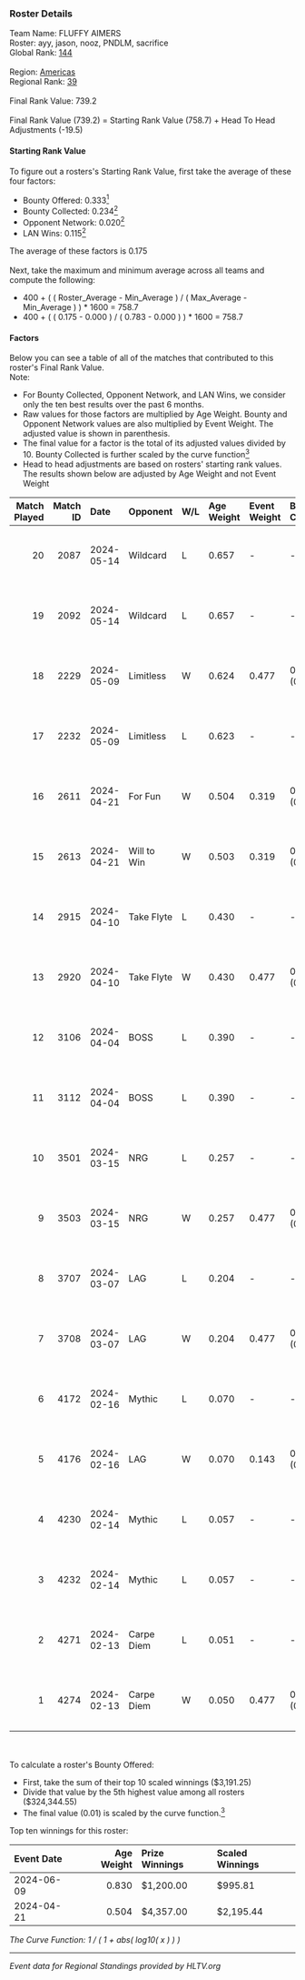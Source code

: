 ### Roster Details<br />
Team Name: FLUFFY AIMERS<br />
Roster: ayy, jason, nooz, PNDLM, sacrifice<br />
Global Rank: [144](../standings_global.md)<br />
<br />
Region: [Americas]( ../standings_americas.md)<br />
Regional Rank: [39]( ../standings_americas.md)<br />
<br />
Final Rank Value:  739.2<br />
<br />
Final Rank Value (739.2) = Starting Rank Value (758.7) + Head To Head Adjustments (-19.5)<br />

#### Starting Rank Value<br />
To figure out a rosters's Starting Rank Value, first take the average of these four factors:<br />
- Bounty Offered: 0.333[<sup>1</sup>](#table2)
- Bounty Collected: 0.234[<sup>2</sup>](#table1)
- Opponent Network: 0.020[<sup>2</sup>](#table1)
- LAN Wins: 0.115[<sup>2</sup>](#table1)

The average of these factors is 0.175<br />
<br />
Next, take the maximum and minimum average across all teams and compute the following:<br />
- 400 + ( ( Roster_Average - Min_Average ) / ( Max_Average - Min_Average ) ) * 1600 = 758.7
- 400 + ( ( 0.175 - 0.000 ) / ( 0.783 - 0.000 ) ) * 1600 = 758.7


#### Factors<br />
Below you can see a table of all of the matches that contributed to this roster's Final Rank Value.<br />
Note:<br />

- For Bounty Collected, Opponent Network, and LAN Wins, we consider only the ten best results over the past 6 months.
- Raw values for those factors are multiplied by Age Weight. Bounty and Opponent Network values are also multiplied by Event Weight. The adjusted value is shown in parenthesis.
- The final value for a factor is the total of its adjusted values divided by 10. Bounty Collected is further scaled by the curve function[<sup>3</sup>](#curveFunction)
- Head to head adjustments are based on rosters' starting rank values. The results shown below are adjusted by Age Weight and not Event Weight
<span id="table1"></span><br />


| Match Played | Match ID | Date       | Opponent    | W/L | Age Weight | Event Weight | Bounty Collected | Opponent Network | LAN Wins  | H2H Adj. | Roster                                 |
| -: | -: | :- | :- | :- | :- | :- | :- | :- | :- | -: | :- |
|           20 |     2087 | 2024-05-14 | Wildcard    | L   | 0.657      | -            | -                | -                | -         |    -5.70 | ayy, jason, nooz, PNDLM, sacrifice     |
|           19 |     2092 | 2024-05-14 | Wildcard    | L   | 0.657      | -            | -                | -                | -         |    -5.97 | ayy, jason, nooz, PNDLM, sacrifice     |
|           18 |     2229 | 2024-05-09 | Limitless   | W   | 0.624      | 0.477        | 0.001 (0.000)    | 0.167 (0.050)    | 0 (0.000) |     7.06 | ayy, jason, nooz, PNDLM, sacrifice     |
|           17 |     2232 | 2024-05-09 | Limitless   | L   | 0.623      | -            | -                | -                | -         |   -12.92 | ayy, jason, nooz, PNDLM, sacrifice     |
|           16 |     2611 | 2024-04-21 | For Fun     | W   | 0.504      | 0.319        | 0.003 (0.001)    | 0.020 (0.003)    | 1 (0.504) |     6.03 | ayy, brett, Fr3nk1e, jason, PNDLM      |
|           15 |     2613 | 2024-04-21 | Will to Win | W   | 0.503      | 0.319        | 0.001 (0.000)    | 0.000 (0.000)    | 1 (0.503) |     3.44 | ayy, brett, Fr3nk1e, jason, PNDLM      |
|           14 |     2915 | 2024-04-10 | Take Flyte  | L   | 0.430      | -            | -                | -                | -         |    -7.94 | ayy, intra, jason, PNDLM, sacrifice    |
|           13 |     2920 | 2024-04-10 | Take Flyte  | W   | 0.430      | 0.477        | 0.002 (0.000)    | 0.240 (0.049)    | 0 (0.000) |     5.72 | ayy, jason, nooz, PNDLM, sacrifice     |
|           12 |     3106 | 2024-04-04 | BOSS        | L   | 0.390      | -            | -                | -                | -         |    -5.43 | ayy, intra, jason, nooz, sacrifice     |
|           11 |     3112 | 2024-04-04 | BOSS        | L   | 0.390      | -            | -                | -                | -         |    -5.62 | ayy, intra, jason, PNDLM, sacrifice    |
|           10 |     3501 | 2024-03-15 | NRG         | L   | 0.257      | -            | -                | -                | -         |    -3.13 | ayy, intra, jason, PNDLM, sacrifice    |
|            9 |     3503 | 2024-03-15 | NRG         | W   | 0.257      | 0.477        | 0.020 (0.002)    | 0.521 (0.064)    | 0 (0.000) |     5.05 | ayy, intra, jason, PNDLM, sacrifice    |
|            8 |     3707 | 2024-03-07 | LAG         | L   | 0.204      | -            | -                | -                | -         |    -2.48 | ayy, jason, LEARSI, PNDLM, sacrifice   |
|            7 |     3708 | 2024-03-07 | LAG         | W   | 0.204      | 0.477        | 0.012 (0.001)    | 0.340 (0.033)    | 0 (0.000) |     4.00 | ayy, jason, LEARSI, PNDLM, sacrifice   |
|            6 |     4172 | 2024-02-16 | Mythic      | L   | 0.070      | -            | -                | -                | -         |    -0.99 | intra, jason, LEARSI, PNDLM, sacrifice |
|            5 |     4176 | 2024-02-16 | LAG         | W   | 0.070      | 0.143        | 0.012 (0.000)    | 0.340 (0.003)    | 0 (0.000) |     1.39 | intra, jason, LEARSI, PNDLM, sacrifice |
|            4 |     4230 | 2024-02-14 | Mythic      | L   | 0.057      | -            | -                | -                | -         |    -0.82 | intra, jason, LEARSI, PNDLM, sacrifice |
|            3 |     4232 | 2024-02-14 | Mythic      | L   | 0.057      | -            | -                | -                | -         |    -0.82 | intra, jason, LEARSI, PNDLM, sacrifice |
|            2 |     4271 | 2024-02-13 | Carpe Diem  | L   | 0.051      | -            | -                | -                | -         |    -0.99 | intra, jason, LEARSI, PNDLM, sacrifice |
|            1 |     4274 | 2024-02-13 | Carpe Diem  | W   | 0.050      | 0.477        | 0.005 (0.000)    | 0.039 (0.001)    | 0 (0.000) |     0.61 | intra, jason, LEARSI, PNDLM, sacrifice |

<br />
<span id="table2"></span><br />
To calculate a roster's Bounty Offered:<br />

- First, take the sum of their top 10 scaled winnings ($3,191.25)
- Divide that value by the 5th highest value among all rosters ($324,344.55)
- The final value (0.01) is scaled by the curve function.[<sup>3</sup>](#curveFunction)

Top ten winnings for this roster:<br />

| Event Date | Age Weight | Prize Winnings | Scaled Winnings |
| :- | -: | :- | :- |
| 2024-06-09 |      0.830 | $1,200.00      | $995.81         |
| 2024-04-21 |      0.504 | $4,357.00      | $2,195.44       |


<span id="curveFunction"></span>_The Curve Function: 1 / ( 1 + abs( log10( x ) ) )_<br />

---
_Event data for Regional Standings provided by HLTV.org_<br />
